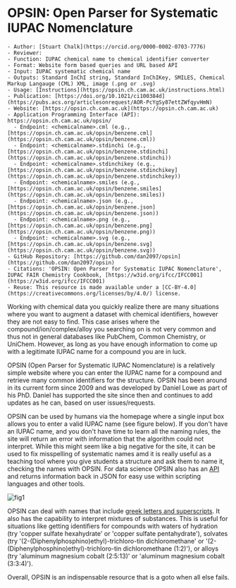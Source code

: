 # OPSIN: Open Parser for Systematic IUPAC Nomenclature

```{dropdown} About this tool
- Author: [Stuart Chalk](https://orcid.org/0000-0002-0703-7776)
- Reviewer: 
- Function: IUPAC chemical name to chemical identifier converter
- Format: Website form based queries and URL based API
- Input: IUPAC systematic chemical name
- Outputs: Standard InChI string, Standard InChIKey, SMILES, Chemical Markup Langauge (CML) XML, image (.png or .svg)
- Usage: [Instructions](https://opsin.ch.cam.ac.uk/instructions.html)
- Publication: [https://doi.org/10.1021/ci100384d](https://pubs.acs.org/articlesonrequest/AOR-PcYgSy87ettZWfqyvHmN)
- Website: [https://opsin.ch.cam.ac.uk](https://opsin.ch.cam.ac.uk)
- Application Programming Interface (API): https://opsin.ch.cam.ac.uk/opsin/
  - Endpoint: <chemicalname>.cml (e.g., [https://opsin.ch.cam.ac.uk/opsin/benzene.cml](https://opsin.ch.cam.ac.uk/opsin/benzene.cml))
  - Endpoint: <chemicalname>.stdinchi (e.g., [https://opsin.ch.cam.ac.uk/opsin/benzene.stdinchi](https://opsin.ch.cam.ac.uk/opsin/benzene.stdinchi))
  - Endpoint: <chemicalname>.stdinchikey (e.g., [https://opsin.ch.cam.ac.uk/opsin/benzene.stdinchikey](https://opsin.ch.cam.ac.uk/opsin/benzene.stdinchikey))
  - Endpoint: <chemicalname>.smiles (e.g., [https://opsin.ch.cam.ac.uk/opsin/benzene.smiles](https://opsin.ch.cam.ac.uk/opsin/benzene.smiles))
  - Endpoint: <chemicalname>.json (e.g., [https://opsin.ch.cam.ac.uk/opsin/benzene.json](https://opsin.ch.cam.ac.uk/opsin/benzene.json))
  - Endpoint: <chemicalname>.png (e.g., [https://opsin.ch.cam.ac.uk/opsin/benzene.png](https://opsin.ch.cam.ac.uk/opsin/benzene.png))
  - Endpoint: <chemicalname>.svg (e.g., [https://opsin.ch.cam.ac.uk/opsin/benzene.svg](https://opsin.ch.cam.ac.uk/opsin/benzene.svg))
- GitHub Repository: [https://github.com/dan2097/opsin](https://github.com/dan2097/opsin)
- Citations: 'OPSIN: Open Parser for Systematic IUPAC Nomenclature', IUPAC FAIR Chemistry Cookbook, [https://w3id.org/ifcc/IFCC001](https://w3id.org/ifcc/IFCC001)
- Reuse: This resource is made available under a [CC-BY-4.0](https://creativecommons.org/licenses/by/4.0/) license.
```

Working with chemical data you quickly realize there are many situations where you want to augment a dataset with 
chemical identifiers, however they are not easy to find.  This case arises where the compound/ion/complex/alloy you
searching on is not very common and thus not in general databases like PubChem, Common Chemistry, or UniChem.  However,
as long as you have enough information to come up with a legitimate IUPAC name for a compound you are in luck.

OPSIN (Open Parser for Systematic IUPAC Nomenclature) is a relatively simple website where you can enter the IUPAC name
for a compound and retrieve many common identifiers for the structure.  OPSIN has been around in its current form since 
2009 and was developed by Daniel Lowe as part of his PhD.  Daniel has supported the site since then and continues to
add updates as he can, based on user issues/requests.

OPSIN can be used by humans via the homepage where a single input box allows you to enter a valid IUPAC name (see figure below).  If you
don't have an IUPAC name, and you don't have time to learn all the naming rules, the site will return an error with 
information that the algorithm could not interpret.  While this might seem like a big negative for the site, it can
be used to fix misspelling of systematic names amd it is really useful as a teaching tool where you give students a
structure and ask them to name it, checking the names with OPSIN.  For data science OPSIN also has an [API](https://opsin.ch.cam.ac.uk/instructions.html) and returns
information back in JSON for easy use within scripting languages and other tools.

![fig1](../images/opsin_api_fig1.jpg)

OPSIN can deal with names that include [greek letters and superscripts](https://opsin.ch.cam.ac.uk/instructions.html). 
It also has the capability to interpret mixtures of substances. This is useful for situations like getting identifiers for
compounds with waters of hydration (try 'copper sulfate hexahydrate' or 'copper sulfate pentahydrate'), solvates 
(try '(2-(Diphenylphosphino)ethyl)-trichloro-tin dichloromethane' or '(2-(Diphenylphosphino)ethyl)-trichloro-tin 
dichloromethane (1:2)'), or alloys (try 'aluminum magnesium cobalt (2:5:13)' or 'aluminum magnesium cobalt (3:3:4)').

Overall, OPSIN is an indispensable resource that is a goto when all else fails.